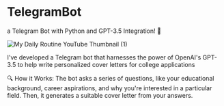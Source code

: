 # TelegramBot

a Telegram Bot with Python and GPT-3.5 Integration! 🤖

![My Daily Routine YouTube Thumbnail (1)](https://github.com/jacques172/TelegramBot/assets/96381612/2c3c2461-b5ca-4007-aa7d-11cb47146131)




I've developed a Telegram bot that harnesses the power of OpenAI's GPT-3.5 to help write personalized cover letters for college applications

🔍 How it Works: The bot asks a series of questions, like your educational background, career aspirations, and why you're interested in a particular field. Then, it generates a suitable cover letter from your answers.

